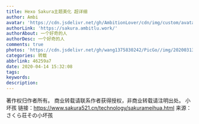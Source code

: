 ```yaml
---
title: Hexo Sakura主题美化 超详细
author: Ambi
avatar: 'https://cdn.jsdelivr.net/gh/AmbitionLover/cdn/img/custom/avatar.jpg'
authorLink: 'https://sakura.ambitlu.work/'
authorAbout: 一个好奇的人
authorDesc: 一个好奇的人
comments: true
photos: 'https://cdn.jsdelivr.net/gh/wang1375830242/PicGo//img/20200313094218.jpg'
categories: 转载
abbrlink: 46259a7
date: 2020-04-14 15:32:08
tags:
keywords:
description:
---
```

著作权归作者所有。
商业转载请联系作者获得授权，非商业转载请注明出处。
小坏孩
链接：https://www.sakura521.cn/technology/sakurameihua.html
来源：さくら荘その小坏孩

